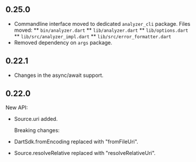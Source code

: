 ## 0.25.0

* Commandline interface moved to dedicated `analyzer_cli` package. Files moved:
** `bin/analyzer.dart`
** `lib/analyzer.dart`
** `lib/options.dart`
** `lib/src/analyzer_impl.dart`
** `lib/src/error_formatter.dart`
* Removed dependency on `args` package.

## 0.22.1

* Changes in the async/await support.


## 0.22.0

  New API:
  
* Source.uri added.

  Breaking changes:

* DartSdk.fromEncoding replaced with "fromFileUri".
* Source.resolveRelative replaced with "resolveRelativeUri".
